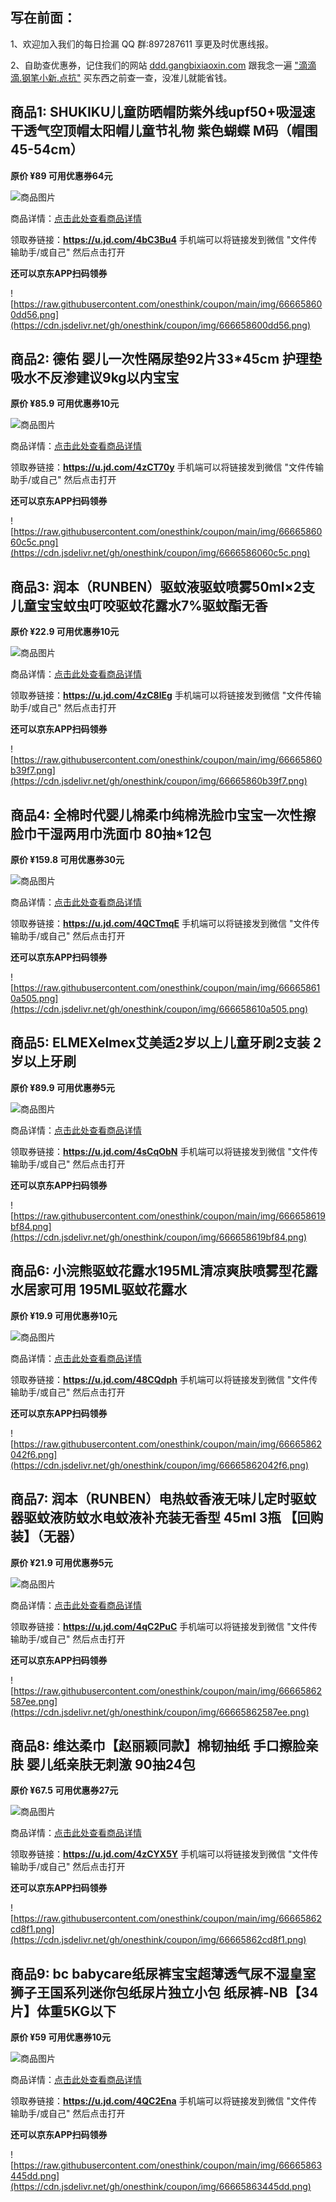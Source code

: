 ## 写在前面：

1、欢迎加入我们的每日捡漏 QQ 群:897287611 享更及时优惠线报。

2、自助查优惠券，记住我们的网站 [ddd.gangbixiaoxin.com](https://ddd.gangbixiaoxin.com) 跟我念一遍 ["滴滴滴.钢笔小新.点抗"](https://ddd.gangbixiaoxin.com) 买东西之前查一查，没准儿就能省钱。

## 商品1: SHUKIKU儿童防晒帽防紫外线upf50+吸湿速干透气空顶帽太阳帽儿童节礼物 紫色蝴蝶 M码（帽围45-54cm）

**原价 ¥89 可用优惠券64元**

![商品图片](http://img14.360buyimg.com/n1/jfs/t1/211446/23/29795/102681/63f46afeF95b1a450/f1e252ef06a60d88.jpg)

商品详情：[点击此处查看商品详情](https://union-click.jd.com/jdc?e=1003156031&amp;p=JF8BARsJK1olXwMLUldYCEMTB18IGloSVQQBVFtVDEoQBV9MRANLAjZbERscSkAJHTdNTwcKBlMdBgABFksWAmgAGVgVWA4GVVlbFxJSXzI4XS9UIUNXVwI-aDVqeXF1UCBLO3wYNFJROEonAG4IHFITWgALUW5cWEpHAj8JS1olXQYyFTBdC0sQA20KHmsUbQYEVFhVAUkVAmsAHVwlXQ4FZInwsJ6dsrqAoo-L1dG784vUtJ-Ji184K1glXQcDVl5ZD0oVA184G2sWbVhsVQ1bCksSBGtmRhIcDUBaFBUzCk4QBm0AGVslXwcDVlxtOHtSVRV7bzJXPnRQHxVZaj9VVW1hRy9cI1RsVgcGCjZTay5sQFJBJk1SLV8hOEsn)

领取券链接：**https://u.jd.com/4bC3Bu4** 手机端可以将链接发到微信 "文件传输助手/或自己" 然后点击打开

**还可以京东APP扫码领券**

![https://raw.githubusercontent.com/onesthink/coupon/main/img/666658600dd56.png](https://cdn.jsdelivr.net/gh/onesthink/coupon/img/666658600dd56.png)

## 商品2: 德佑 婴儿一次性隔尿垫92片33*45cm 护理垫吸水不反渗建议9kg以内宝宝

**原价 ¥85.9 可用优惠券10元**

![商品图片](http://img14.360buyimg.com/n1/jfs/t1/238195/35/17449/148020/66615be4F20415df6/d44245a763cf0f34.jpg)

商品详情：[点击此处查看商品详情](https://union-click.jd.com/jdc?e=1003156031&amp;p=JF8BARoJK1olXwQCXFZVCU0WAl8IGloUXgEHVFlbDUInRzBQRQQlBENHFRxWFlVPRjtUBABAQlRcCEBdCUoWAGgNG1wTWA8dDRsBVXtEYjBYeR9tDmRpVwAHfx18RQtRTAJDUQoyVW5eCUsQCmkPHVIQbQdSVQ5cWEpHAl8IG2tGM1JKDFdbDEwfBmkBK1olXQACUlZUCkkWBW0AHWsVVQEyg_Pl3cGm1uexz8Wdir-lgdfh3NWfM184GGsVXAcAVFpaCUkXM18IK1glA2gDB1hfCE4TVAFVUlJFG11GAzBfDUwSA2kKHmsXXAcAVm5tOApMQDBUbzARLm11Lig8cxIUBTRqUihRJ2gAAB0pAC0TfWt1GyRTA3t1IThtCHs)

领取券链接：**https://u.jd.com/4zCT70y** 手机端可以将链接发到微信 "文件传输助手/或自己" 然后点击打开

**还可以京东APP扫码领券**

![https://raw.githubusercontent.com/onesthink/coupon/main/img/6666586060c5c.png](https://cdn.jsdelivr.net/gh/onesthink/coupon/img/6666586060c5c.png)

## 商品3: 润本（RUNBEN）驱蚊液驱蚊喷雾50ml×2支儿童宝宝蚊虫叮咬驱蚊花露水7%驱蚊酯无香

**原价 ¥22.9 可用优惠券10元**

![商品图片](http://img14.360buyimg.com/n1/jfs/t1/208987/18/33935/155373/6645f32aF97a05161/3e05dd0bd4b18b8e.jpg)

商品详情：[点击此处查看商品详情](https://union-click.jd.com/jdc?e=1003156031&amp;p=JF8BAScJK1olXwMLU1xcCEwRBl8IGloUXQcCV11YDksnRzBQRQQlBENHFRxWFlVPRjtUBABAQlRcCEBdCUoWA24IGFgQWwYdDRsBVXtfRDVeE0VzAWVGACgaQw9LfylSeyhlUQoyVW5eCUsQCmkPHVIQbQdSVQ5cWEpHAl8IG2tXM9GFw4nwlZO3mbmGvoKQ1NGr9oj1hJKsgV8JK1sTXQAKXVxcCEkVB2w4G1MSbdGv7IvXuZ6furuWk4ys-tOL6IrDgHsnM2w4G1oUXwYGU19fCHsnA18LKwV7XFUEVl5YD0t5XiYBSxscFVtsVltaCE4RBmc4GVoUXwQyZG46DUgQYhxJGDhVGX90Ej1fTy8WWD19Gjh7X3F0AikZQQJJXjRdTiFGOX0HZF5t)

领取券链接：**https://u.jd.com/4zC8lEg** 手机端可以将链接发到微信 "文件传输助手/或自己" 然后点击打开

**还可以京东APP扫码领券**

![https://raw.githubusercontent.com/onesthink/coupon/main/img/66665860b39f7.png](https://cdn.jsdelivr.net/gh/onesthink/coupon/img/66665860b39f7.png)

## 商品4: 全棉时代婴儿棉柔巾纯棉洗脸巾宝宝一次性擦脸巾干湿两用巾洗面巾 80抽*12包

**原价 ¥159.8 可用优惠券30元**

![商品图片](http://img14.360buyimg.com/n1/jfs/t1/240238/28/9336/104437/6649c748F6ec641ec/23067d6aeb795beb.jpg)

商品详情：[点击此处查看商品详情](https://union-click.jd.com/jdc?e=1003156031&amp;p=JF8BARgJK1olXwMLU1tcD0kTBV8IGlodWwIHXVtfC04eBV9MRANLAjZbERscSkAJHTdNTwcKBlMdBgABFksWAmcOH14cWAQBUVdbFxJSXzI4aVJ2Hg5_UgY_eA9hZRYLewURNE5AJFJROEonAG4IHFITWgALUW5cWEpHAj8JS1olXQYyFTBeCEkWBl8JK1sTXQAKXVxfCEoSB2k4G1MSbdGv7IvXuZ6furuWk4ys-tOL6IrDgHsnM2w4G1oUXwYGU19fCHsnA18LKwV7XFUHBgsPDhl5XiYBSx1JW11sVlpdDUISBW84GVoUXwQyZG48dkhMdjYMbQRIFAZbVhUZSSJNAz9uayN7X3JhJB8kTitCBAlvHBAVD0FfZF5t)

领取券链接：**https://u.jd.com/4QCTmqE** 手机端可以将链接发到微信 "文件传输助手/或自己" 然后点击打开

**还可以京东APP扫码领券**

![https://raw.githubusercontent.com/onesthink/coupon/main/img/666658610a505.png](https://cdn.jsdelivr.net/gh/onesthink/coupon/img/666658610a505.png)

## 商品5: ELMEXelmex艾美适2岁以上儿童牙刷2支装 2岁以上牙刷

**原价 ¥89.9 可用优惠券5元**

![商品图片](http://img14.360buyimg.com/n1/jfs/t1/141325/24/37262/62393/64acfafdF3e57373d/df1518a292c0737c.jpg)

商品详情：[点击此处查看商品详情](https://union-click.jd.com/jdc?e=1003156031&amp;p=JF8BARsJK1olXgMAVllUCUIRAF8IGlocXAQEUlpUAEIfAV9MRANLAjZbERscSkAJHTdNTwcKBlMdBgABFksWAmYJGV0TWQ8KXVZfFxJSXzI4RiUdOlhcKh84STlEVhhTBS9BWn1WElJROEonAG4IHFITWgALUW5cWEpHAj8JS1olXQYyFTBdCU8XA2sJEmsUbQYEVFhVAUkVA2oKE1olXQ4FZInwsJ6dsrqAoo-L1dG784vUtJ-Ji184K1glXQcDVl5ZD0oVA184G2sWbVhsVQ1bC0kVV29mRhIcDUBDXR8zCk8XBm0LHFMlXwcDVlxtOHsVSAkKWzpzG3hmKh0eSzhAdC9KfyNGWXRsVgwaaShjaCtfexlvIXRHJCFcOEsn)

领取券链接：**https://u.jd.com/4sCqObN** 手机端可以将链接发到微信 "文件传输助手/或自己" 然后点击打开

**还可以京东APP扫码领券**

![https://raw.githubusercontent.com/onesthink/coupon/main/img/666658619bf84.png](https://cdn.jsdelivr.net/gh/onesthink/coupon/img/666658619bf84.png)

## 商品6: 小浣熊驱蚊花露水195ML清凉爽肤喷雾型花露水居家可用 195ML驱蚊花露水

**原价 ¥19.9 可用优惠券10元**

![商品图片](http://img14.360buyimg.com/n1/jfs/t1/108004/29/50309/85563/662efa1bF7beafb8b/b8fe1c9d1c99c52c.jpg)

商品详情：[点击此处查看商品详情](https://union-click.jd.com/jdc?e=1003156031&amp;p=JF8BARgJK1olXwMLXV1VDEgSBV8IGlsUXgQCVlZcAEsXAF9MRANLAjZbERscSkAJHTdNTwcKBlMdBgABFksWA24LGVsXVQcKVF5eFxJSXzI4Xjp9LQBCJB8-Vg8RdA8BGgZQCkZLAlJROEonAG4IHFITWgALUW5cWEpHAj8JS1olXQYyFTBaDEoVBF8JK1sTXQAKXVxfCEwVAG04G1MSbdGv7IvXuZ6furuWk4ys-tOL6IrDgHsnM2w4G1oUXwYGU19fCHsnA18LKwV7XFUKVF5eChh5XiYBSx1VHV1sVlpcD0wXBGs4GVoUXwQyZG4gcR1udgZBYCNXClNlVDU7DkpXaxhJQ1x7X3pCAF87Qzt3AThpQwxpLkd6ZF5t)

领取券链接：**https://u.jd.com/48CQdph** 手机端可以将链接发到微信 "文件传输助手/或自己" 然后点击打开

**还可以京东APP扫码领券**

![https://raw.githubusercontent.com/onesthink/coupon/main/img/66665862042f6.png](https://cdn.jsdelivr.net/gh/onesthink/coupon/img/66665862042f6.png)

## 商品7: 润本（RUNBEN）电热蚊香液无味儿定时驱蚊器驱蚊液防蚊水电蚊液补充装无香型 45ml 3瓶 【回购装】（无器）

**原价 ¥21.9 可用优惠券5元**

![商品图片](http://img14.360buyimg.com/n1/jfs/t1/93318/24/42198/135159/6657dafdFe2dccb22/b6b35857d17feaf6.jpg)

商品详情：[点击此处查看商品详情](https://union-click.jd.com/jdc?e=1003156031&amp;p=JF8BARMJK1olXwMLU1xaD08UCl8IGlsUWQYHV15eCXtTXDdWRGtMGENDFlVDFhNSVzMXQA4KD1heSl5cCEoTA2oLG1gUQl9HCANtTS5fURp1cB51OnxnLAIKDg1sRipPe1cZbQcyV19dD0IRBGkBHmsUDQdSVQ5cWEonA284WjUVXw4HVVxtCXsXBW8OE1IXXwYKUF9VOEsfBF_ftuPA17fX3OeJlsPAusjdkufBw44yZG5eOEsWAm0IH1wUXwYyZF5tC3tJbW5bElxBWgEKOgMUARtRRmhDdVkQWgICVFtdOEkWAm0KK2slCAV-EgQDSxJufAhXG1JtIFpFC18PdkwWbW1QRSdQPUNHBAEpfAwUAD9SfWsVbQ)

领取券链接：**https://u.jd.com/4qC2PuC** 手机端可以将链接发到微信 "文件传输助手/或自己" 然后点击打开

**还可以京东APP扫码领券**

![https://raw.githubusercontent.com/onesthink/coupon/main/img/66665862587ee.png](https://cdn.jsdelivr.net/gh/onesthink/coupon/img/66665862587ee.png)

## 商品8: 维达柔巾【赵丽颖同款】棉韧抽纸 手口擦脸亲肤 婴儿纸亲肤无刺激 90抽24包

**原价 ¥67.5 可用优惠券27元**

![商品图片](http://img14.360buyimg.com/n1/jfs/t1/199376/27/43048/149766/6660030cFa84fef2c/9ddbe894123cb975.jpg)

商品详情：[点击此处查看商品详情](https://union-click.jd.com/jdc?e=1003156031&amp;p=JF8BARsJK1olXwMLXV1aDUgQA18IGlsUWQAEUltfCUkTBF9MRANLAjZbERscSkAJHTdNTwcKBlMdBgABFksWA24MHV0TWAQDVlpaFxJSXzI4QSRXI24YJA4-VgtNaDJBcAMULXMGAlJROEonAG4IHFITWgALUW5cWEpHAj8JS1olXQYyFTBdCEkXCm0JEmsUbQYEVFhVAUkVAG4AHF4lXQ4FZInwsJ6dsrqAoo-L1dG784vUtJ-Ji184K1glXQcDVl5ZD0oVA184G2sWbVhsVQ1bCksSBGlmRhIcDUBGBwkzCk4QBmYAHVglXwcDVlxtOHtsZjdIbDwWP2dEDDhceEtJQhdfWhIVFFZsViUnagJ3emdRaTJXK31EL1kKOEsn)

领取券链接：**https://u.jd.com/4zCYX5Y** 手机端可以将链接发到微信 "文件传输助手/或自己" 然后点击打开

**还可以京东APP扫码领券**

![https://raw.githubusercontent.com/onesthink/coupon/main/img/66665862cd8f1.png](https://cdn.jsdelivr.net/gh/onesthink/coupon/img/66665862cd8f1.png)

## 商品9: bc babycare纸尿裤宝宝超薄透气尿不湿皇室狮子王国系列迷你包纸尿片独立小包 纸尿裤-NB【34片】体重5KG以下

**原价 ¥59 可用优惠券10元**

![商品图片](http://img14.360buyimg.com/n1/jfs/t1/236823/35/17796/170313/665ff8a8F32413585/3a2d001b099e60db.jpg)

商品详情：[点击此处查看商品详情](https://union-click.jd.com/jdc?e=1003156031&amp;p=JF8BARsJK1olXwQAVl5aDkkSAl8IGloSVA4HV1tdDkkWC19MRANLAjZbERscSkAJHTdNTwcKBlMdBgABFksWAmgBE14WWAYEVl9VFxJSXzI4TCd8KGdXPBw-ATVscDYOHDptX2JhNFJROEonAG4IHFITWgALUW5cWEpHAj8JS1olXQYyFTBdCkoWA20NE2sUbQYEVFhVAUkVAG0OHFMlXQ4FZInwsJ6dsrqAoo-L1dG784vUtJ-Ji184K1glXQcDVl5ZD0oVA184G2sWbVhsVQ1aDUIXAGtmRhIcDUBEDQgzCk4RB2cPGl0lXwcDVlxtOHtNWhVcXhoTNEV2US0EDRFhezp9fFtQFGRsVldZbxBRZm9YHyRhJE9YViUCOEsn)

领取券链接：**https://u.jd.com/4QC2Ena** 手机端可以将链接发到微信 "文件传输助手/或自己" 然后点击打开

**还可以京东APP扫码领券**

![https://raw.githubusercontent.com/onesthink/coupon/main/img/66665863445dd.png](https://cdn.jsdelivr.net/gh/onesthink/coupon/img/66665863445dd.png)

